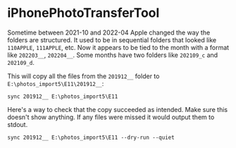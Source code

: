 # iPhonePhotoTransferTool

Sometime between 2021-10 and 2022-04 Apple changed the way the folders are structured. It used to be in sequential folders that looked like `110APPLE`, `111APPLE`, etc. Now it appears to be tied to the month with a format like `202203__`, `202204__`. Some months have two folders like `202109_c` and `202109_d`.

This will copy all the files from the `201912__` folder to `E:\photos_import5\E11\201912__`:

```
sync 201912__ E:\photos_import5\E11
```

Here's a way to check that the copy succeeded as intended. Make sure this doesn't show anything. If any files were missed it would output them to stdout.

```
sync 201912__ E:\photos_import5\E11 --dry-run --quiet
```

